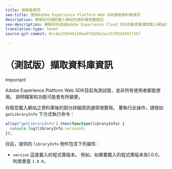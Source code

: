 ```yaml
---
title: 檢索庫資訊
seo-title: 使用Adobe Experience Platform Web SDK擷取資料庫資訊
description: 瞭解如何擷取載入網站的資料庫相關資訊
seo-description: 瞭解如何透過Adobe Experience Cloud SDK自動收集擷取載入網站的程式庫相關資訊
translation-type: tm+mt
source-git-commit: 0cc6e233646134be073d20e2acd1702d345ff35f

---
```



# （測試版）擷取資料庫資訊

>[!IMPORTANT]
>
>Adobe Experience Platform Web SDK目前為測試版，並非所有使用者都能使用。 說明檔案和功能可能會有所變更。

存取您載入網站之資料庫後的部分詳細資訊通常很實用。 要執行此操作，請按如 `getLibraryInfo` 下方式執行命令：

```js
alloy("getLibraryInfo").then(function(libraryInfo) {
  console.log(libraryInfo.version);
});
```

目前，提供的 `libraryInfo` 物件包含下列屬性：

* `version` 這是載入的程式庫版本。 例如，如果要載入的程式庫版本為1.0.0，則值會是 `1.0.0`。